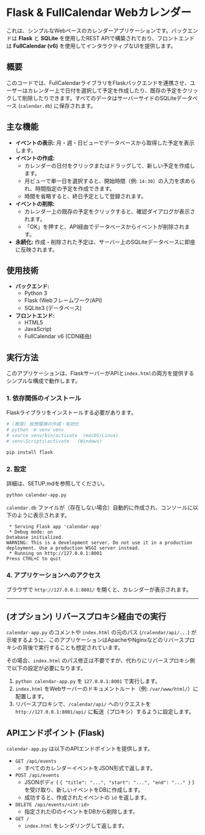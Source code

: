 # Flask & FullCalendar Webカレンダー

これは、シンプルなWebベースのカレンダーアプリケーションです。バックエンドは **Flask** と **SQLite** を使用したREST APIで構築されており、フロントエンドは **FullCalendar (v6)** を使用してインタラクティブなUIを提供します。

## 概要

このコードでは、FullCalendarライブラリをFlaskバックエンドを連携させ、ユーザーはカレンダー上で日付を選択して予定を作成したり、既存の予定をクリックして削除したりできます。すべてのデータはサーバーサイドのSQLiteデータベース (`calendar.db`) に保存されます。

## 主な機能

  * **イベントの表示:** 月・週・日ビューでデータベースから取得した予定を表示します。
  * **イベントの作成:**
      * カレンダーの日付をクリックまたはドラッグして、新しい予定を作成します。
      * 月ビューで単一日を選択すると、開始時間（例: `14:30`）の入力を求められ、時間指定の予定を作成できます。
      * 時間を省略すると、終日予定として登録されます。
  * **イベントの削除:**
      * カレンダー上の既存の予定をクリックすると、確認ダイアログが表示されます。
      * 「OK」を押すと、API経由でデータベースからイベントが削除されます。
  * **永続化:** 作成・削除された予定は、サーバー上のSQLiteデータベースに即座に反映されます。

## 使用技術

  * **バックエンド:**
      * Python 3
      * Flask (Webフレームワーク/API)
      * SQLite3 (データベース)
  * **フロントエンド:**
      * HTML5
      * JavaScript
      * FullCalendar v6 (CDN経由)

## 実行方法

このアプリケーションは、FlaskサーバーがAPIと`index.html`の両方を提供するシンプルな構成で動作します。

### 1\. 依存関係のインストール

Flaskライブラリをインストールする必要があります。

```bash
# (推奨) 仮想環境の作成・有効化
# python -m venv venv
# source venv/bin/activate  (macOS/Linux)
# venv\Scripts\activate   (Windows)

pip install flask
```

### 2\. 設定

詳細は、SETUP.mdを参照してください。

```bash
python calendar-app.py
```

`calendar.db` ファイルが（存在しない場合）自動的に作成され、コンソールに以下のように表示されます。

```
 * Serving Flask app 'calendar-app'
 * Debug mode: on
Database initialized.
WARNING: This is a development server. Do not use it in a production deployment. Use a production WSGI server instead.
 * Running on http://127.0.0.1:8001
Press CTRL+C to quit
```

### 4\. アプリケーションへのアクセス

ブラウザで `http://127.0.0.1:8001/` を開くと、カレンダーが表示されます。

-----

## (オプション) リバースプロキシ経由での実行

`calendar-app.py` のコメントや `index.html` の元のパス (`/calendar/api/...`) が示唆するように、このアプリケーションはApacheやNginxなどのリバースプロキシの背後で実行することも想定されています。

その場合、`index.html` のパス修正は不要ですが、代わりにリバースプロキシ側で以下の設定が必要になります。

1.  `python calendar-app.py` を `127.0.0.1:8001` で実行します。
2.  `index.html` をWebサーバーのドキュメントルート（例: `/var/www/html/`）に配置します。
3.  リバースプロキシで、`/calendar/api/` へのリクエストを `http://127.0.0.1:8001/api/` に転送（プロキシ）するように設定します。

## APIエンドポイント (Flask)

`calendar-app.py` は以下のAPIエンドポイントを提供します。

  * `GET /api/events`
      * すべてのカレンダーイベントをJSON形式で返します。
  * `POST /api/events`
      * JSONボディ ( `{ "title": "...", "start": "...", "end": "..." }` ) を受け取り、新しいイベントをDBに作成します。
      * 成功すると、作成されたイベントの `id` を返します。
  * `DELETE /api/events/<int:id>`
      * 指定されたIDのイベントをDBから削除します。
  * `GET /`
      * `index.html` をレンダリングして返します。
